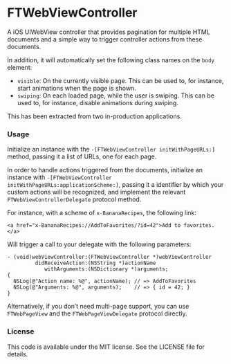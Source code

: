 # FTWebViewController

A iOS UIWebView controller that provides pagination for multiple HTML documents
and a simple way to trigger controller actions from these documents.

In addition, it will automatically set the following class names on the `body`
element:

* `visible`: On the currently visible page. This can be used to, for instance,
             start animations when the page is shown.
* `swiping`: On each loaded page, while the user is swiping. This can be used
             to, for instance, disable animations during swiping.

This has been extracted from two in-production applications.

### Usage

Initialize an instance with the `-[FTWebViewController initWithPageURLs:]`
method, passing it a list of URLs, one for each page.

In order to handle actions triggered from the documents, initialize an instance
with `-[FTWebViewController initWithPageURLs:applicationScheme:]`, passing it a
identifier by which your custom actions will be recognized, and implement the
relevant `FTWebViewControllerDelegate` protocol method.

For instance, with a scheme of `x-BananaRecipes`, the following link:

```
<a href="x-BananaRecipes://AddToFavorites/?id=42">Add to favorites.</a>
```

Will trigger a call to your delegate with the following parameters:

```objc
- (void)webViewController:(FTWebViewController *)webViewController
         didReceiveAction:(NSString *)actionName
            withArguments:(NSDictionary *)arguments;
{
  NSLog(@"Action name: %@", actionName); // => AddToFavorites
  NSLog(@"Arguments: %@", arguments);    // => { id = 42; }
}
```

Alternatively, if you don’t need multi-page support, you can use `FTWebPageView`
and the `FTWebPageViewDelegate` protocol directly.

### License

This code is available under the MIT license. See the LICENSE file for details.
